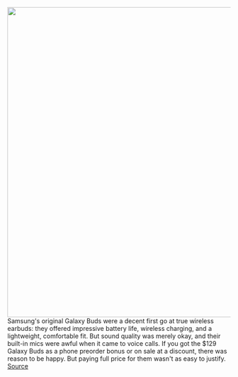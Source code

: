 <img src='https://cdn0.vox-cdn.com/hermano/verge/product/image/9265/image__14_.png' width='700px' /><br/>
Samsung's original Galaxy Buds were a decent first go at true wireless earbuds: they offered impressive battery life, wireless charging, and a lightweight, comfortable fit. But sound quality was merely okay, and their built-in mics were awful when it came to voice calls. If you got the $129 Galaxy Buds as a phone preorder bonus or on sale at a discount, there was reason to be happy. But paying full price for them wasn't as easy to justify.
<a href='https://www.theverge.com/2020/2/24/21147654/samsung-galaxy-buds-plus-review-wireless-earbuds-sound-quality-battery-life'> Source <a/>